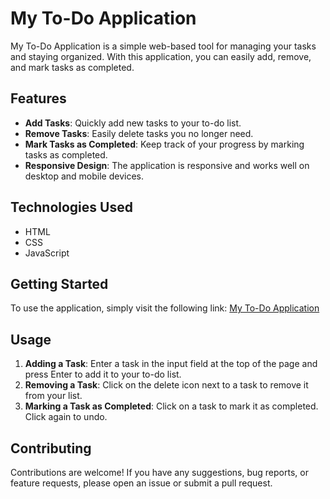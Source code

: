 # My To-Do Application

My To-Do Application is a simple web-based tool for managing your tasks and staying organized. With this application, you can easily add, remove, and mark tasks as completed.

## Features

- **Add Tasks**: Quickly add new tasks to your to-do list.
- **Remove Tasks**: Easily delete tasks you no longer need.
- **Mark Tasks as Completed**: Keep track of your progress by marking tasks as completed.
- **Responsive Design**: The application is responsive and works well on desktop and mobile devices.

## Technologies Used

- HTML
- CSS
- JavaScript

## Getting Started

To use the application, simply visit the following link: [My To-Do Application]([https://yourusername.github.io/my-todo-application/](https://vishaldubey40.github.io/toDOApplication/))

## Usage

1. **Adding a Task**: Enter a task in the input field at the top of the page and press Enter to add it to your to-do list.
2. **Removing a Task**: Click on the delete icon next to a task to remove it from your list.
3. **Marking a Task as Completed**: Click on a task to mark it as completed. Click again to undo.

## Contributing

Contributions are welcome! If you have any suggestions, bug reports, or feature requests, please open an issue or submit a pull request.




